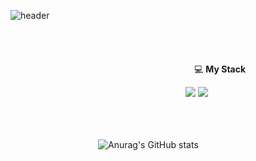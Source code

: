 ![header](https://capsule-render.vercel.app/api?type=slice&color=auto&height=200&text=Hellow&fontAlign=70&rotate=13&fontAlignY=25&desc=I'm%20Leo%20&descAlign=78.&descAlignY=44)
<br/><br/><br/><br/><br/>
                     💻 __My Stack__

                    <img src="https://img.shields.io/badge/JavaScript-F7DF1E?style=flat&logo=JavaScript&logoColor=white"/>  <img src="https://img.shields.io/badge/React-61DAFB?style=flat&logo=React&logoColor=white"/>

<br/><br/><br/>
          ![Anurag's GitHub stats](https://github-readme-stats.vercel.app/api?username=vpvm96&show_icons=true&theme=radical)
